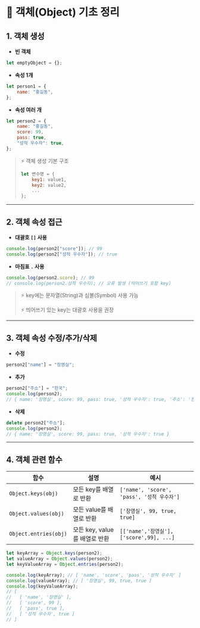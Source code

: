 # 📘 객체(Object) 기초 정리

## 1. 객체 생성

- **빈 객체**

```jsx
let emptyObject = {};
```

- **속성 1개**

```jsx
let person1 = {
	name: "홍길동",
};
```

- **속성 여러 개**

```jsx
let person2 = {
	name: "홍길동",
	score: 99,
	pass: true,
	"성적 우수자": true,
};
```

> ⚡ 객체 생성 기본 구조
>
> ```jsx
> let 변수명 = {
>     key1: value1,
>     key2: value2,
>     ...
> };
> ```

---

## 2. 객체 속성 접근

- **대괄호 `[]` 사용**

```jsx
console.log(person2["score"]); // 99
console.log(person2["성적 우수자"]); // true
```

- **마침표 `.` 사용**

```jsx
console.log(person2.score); // 99
// console.log(person2.성적 우수자); // 오류 발생 (띄어쓰기 포함 key)
```

> ⚡ key에는 문자열(String)과 심볼(Symbol) 사용 가능
>
> ⚡ 띄어쓰기 있는 key는 대괄호 사용을 권장

---

## 3. 객체 속성 수정/추가/삭제

- **수정**

```jsx
person2["name"] = "장영실";
```

- **추가**

```jsx
person2["주소"] = "한국";
console.log(person2);
// { name: '장영실', score: 99, pass: true, '성적 우수자': true, '주소': '한국' }
```

- **삭제**

```jsx
delete person2["주소"];
console.log(person2);
// { name: '장영실', score: 99, pass: true, '성적 우수자': true }
```

---

## 4. 객체 관련 함수

| 함수                  | 설명                          | 예시                                       |
| --------------------- | ----------------------------- | ------------------------------------------ |
| `Object.keys(obj)`    | 모든 key를 배열로 반환        | `['name', 'score', 'pass', '성적 우수자']` |
| `Object.values(obj)`  | 모든 value를 배열로 반환      | `['장영실', 99, true, true]`               |
| `Object.entries(obj)` | 모든 key, value를 배열로 반환 | `[['name','장영실'], ['score',99], ...]`   |

```jsx
let keyArray = Object.keys(person2);
let valueArray = Object.values(person2);
let keyValueArray = Object.entries(person2);

console.log(keyArray); // [ 'name', 'score', 'pass', '성적 우수자' ]
console.log(valueArray); // [ '장영실', 99, true, true ]
console.log(keyValueArray);
// [
//   [ 'name', '장영실' ],
//   [ 'score', 99 ],
//   [ 'pass', true ],
//   [ '성적 우수자', true ]
// ]
```
